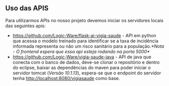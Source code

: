 ## Uso das APIS

Para utilizarmos APIs no nosso projeto devemos iniciar os servidores locais das seguintes apis:

- <https://github.com/Logic-Ware/flask-ai-vigia-saude> - API em python que acessa o modelo treinado para identificar se a taxa de incidência informada representa ou não um risco sanitário para a população._\*Nota - O frontend espera que essa api esteja rodando na porta 5000\*_
- <https://github.com/Logic-Ware/vigia-saude-java> - API de java que conecta com o banco de dados, deve-se clonar o repositório e dentro do eclipse, baixar as dependências do maven para poder iniciar o servidor tomcat (_Versão 10.1.13_), espera-se que o endpoint do servidor tenha <http://localhost:8080/vigiasaude> como base.